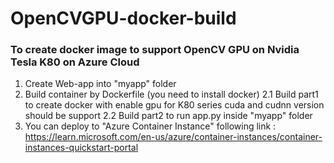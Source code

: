 # OpenCVGPU-docker-build

### To create docker image to support OpenCV GPU on Nvidia Tesla K80 on Azure Cloud
1. Create Web-app into "myapp" folder
2. Build container by Dockerfile (you need to install docker)
2.1 Build part1 to create docker with enable gpu for K80 series cuda and cudnn version should be support
2.2 Build part2 to run app.py inside "myapp" folder
3. You can deploy to "Azure Container Instance" following link : https://learn.microsoft.com/en-us/azure/container-instances/container-instances-quickstart-portal
